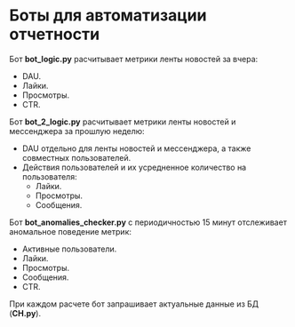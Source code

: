 # Боты для автоматизации отчетности

Бот **bot_logic.py** расчитывает метрики ленты новостей за вчера:
* DAU.
* Лайки.
* Просмотры.
* CTR.

Бот **bot_2_logic.py** расчитывает метрики ленты новостей и мессенджера за прошлую неделю: 
* DAU отдельно для ленты новостей и мессенджера, а также совместных пользователей.
* Действия пользователей и их усредненное количество на пользователя:
  * Лайки.
  * Просмотры.
  * Сообщения.

Бот **bot_anomalies_checker.py** с периодичностью 15 минут отслеживает аномальное поведение метрик:
* Активные пользователи.
* Лайки.
* Просмотры.
* Сообщения.
* CTR.

При каждом расчете бот запрашивает актуальные данные из БД (**CH.py**). 
